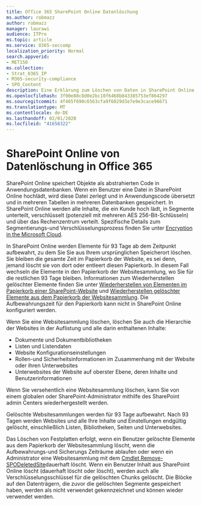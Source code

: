 ```yaml
---
title: Office 365 SharePoint Online Datenlöschung
ms.author: robmazz
author: robmazz
manager: laurawi
audience: ITPro
ms.topic: article
ms.service: O365-seccomp
localization_priority: Normal
search.appverid:
- MET150
ms.collection:
- Strat_O365_IP
- M365-security-compliance
- SPO_Content
description: Eine Erklärung zum Löschen von Daten in SharePoint Online.
ms.openlocfilehash: 3f00e88c8d0e2bc10f6468b843385753ef864297
ms.sourcegitcommit: 4f465f690c6563cfa9f6029d3e7e9e3cace96671
ms.translationtype: MT
ms.contentlocale: de-DE
ms.lasthandoff: 02/01/2020
ms.locfileid: "41658322"
---
```

# <a name="sharepoint-online-data-deletion-in-office-365"></a>SharePoint Online von Datenlöschung in Office 365

SharePoint Online speichert Objekte als abstrahierten Code in Anwendungsdatenbanken. Wenn ein Benutzer eine Datei in SharePoint Online hochlädt, wird diese Datei zerlegt und in Anwendungscode übersetzt und in mehreren Tabellen in mehreren Datenbanken gespeichert. In SharePoint Online werden alle Inhalte, die ein Kunde hoch lädt, in Segmente unterteilt, verschlüsselt (potenziell mit mehreren AES 256-Bit-Schlüsseln) und über das Rechenzentrum verteilt. Spezifische Details zum Segmentierungs-und Verschlüsselungsprozess finden Sie unter [Encryption in the Microsoft Cloud](https://docs.microsoft.com/microsoft-365/compliance/office-365-encryption-in-the-microsoft-cloud-overview). 

In SharePoint Online werden Elemente für 93 Tage ab dem Zeitpunkt aufbewahrt, zu dem Sie Sie aus Ihrem ursprünglichen Speicherort löschen. Sie bleiben die gesamte Zeit im Papierkorb der Website, es sei denn, jemand löscht sie von dort oder entleert diesen Papierkorb. In diesem Fall wechseln die Elemente in den Papierkorb der Websitesammlung, wo Sie für die restlichen 93 Tage bleiben. Informationen zum Wiederherstellen gelöschter Elemente finden Sie unter [Wiederherstellen von Elementen im Papierkorb einer SharePoint-Website](https://support.office.com/article/6df466b6-55f2-4898-8d6e-c0dff851a0be#ID0EAADAAA=Online
) und [Wiederherstellen gelöschter Elemente aus dem Papierkorb der Websitesammlung](https://support.office.com/article/5fa924ee-16d7-487b-9a0a-021b9062d14b). Die Aufbewahrungszeit für den Papierkorb kann nicht in SharePoint Online konfiguriert werden.

Wenn Sie eine Websitesammlung löschen, löschen Sie auch die Hierarchie der Websites in der Auflistung und alle darin enthaltenen Inhalte:

- Dokumente und Dokumentbibliotheken
- Listen und Listendaten
- Website Konfigurationseinstellungen
- Rollen-und Sicherheitsinformationen im Zusammenhang mit der Website oder ihren Unterwebsites
- Unterwebsites der Website auf oberster Ebene, deren Inhalte und Benutzerinformationen

Wenn Sie versehentlich eine Websitesammlung löschen, kann Sie von einem globalen oder SharePoint-Administrator mithilfe des SharePoint admin Centers wiederhergestellt werden.

Gelöschte Websitesammlungen werden für 93 Tage aufbewahrt. Nach 93 Tagen werden Websites und alle Ihre Inhalte und Einstellungen endgültig gelöscht, einschließlich Listen, Bibliotheken, Seiten und Unterwebsites.

Das Löschen von Festplatten erfolgt, wenn ein Benutzer gelöschte Elemente aus dem Papierkorb der Websitesammlung löscht, wenn die Aufbewahrungs-und Sicherungs Zeiträume ablaufen oder wenn ein Administrator eine Websitesammlung mit dem [Cmdlet Remove-SPODeletedSite](/powershell/module/sharepoint-online/Remove-SPODeletedSite?view=sharepoint-ps)dauerhaft löscht. Wenn ein Benutzer Inhalt aus SharePoint Online löscht (dauerhaft löscht oder löscht), werden auch alle Verschlüsselungsschlüssel für die gelöschten Chunks gelöscht. Die Blöcke auf den Datenträgern, die zuvor die gelöschten Segmente gespeichert haben, werden als nicht verwendet gekennzeichnet und können wieder verwendet werden.

